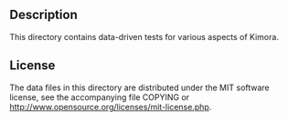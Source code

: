 Description
------------

This directory contains data-driven tests for various aspects of Kimora.

License
--------

The data files in this directory are distributed under the MIT software
license, see the accompanying file COPYING or
http://www.opensource.org/licenses/mit-license.php.

